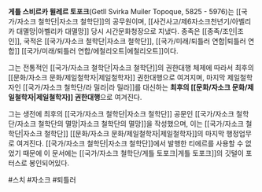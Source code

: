 **게틀 스비르카 뮐레르 토포크**(Getll Svirka Muiler Topoque, 5825 - 5976)는 [[국가/자소크 철학단|자소크 철학단]]의 공무원이며, [[사건사고/제6자소크천년기/아벨리카 대멸망|아벨리카 대멸망]] 당시 시간문화청장으로 지냈다. 종족은 [[종족/조인|조인]], 국적은 [[국가/자소크 철학단|자소크 철학단]], [[국가/미래/퇴틀러 연합|퇴틀러 연합]] [[국가/미래/퇴틀러 연합/에철리오트|에철리오트]]이다.

그는 전통적인 [[국가/자소크 철학단|자소크 철학단]]의 권한대행 체제에 따라서 최후의 [[문화/자소크 문화/제일철학자|제일철학자]] 권한대행으로 여겨지며, 마지막 제일철학자인 [[국가/자소크 철학단/라 밀라|라 밀라]]를 대신하는 **최후의 [[문화/자소크 문화/제일철학자|제일철학자]] 권한대행**으로 여겨진다.

그는 생전에 최후의 [[국가/자소크 철학단|자소크 철학단]] 공문인 [[국가/자소크 철학단/자소크 철학단의 멸망|자소크 철학단의 멸망]]을 작성했으며, 이는 [[국가/자소크 철학단|자소크 철학단]] [[문화/자소크 문화/제일철학자|제일철학자]]의 마지막 행정업무로 여겨진다. [[국가/자소크 철학단|자소크 철학단]]에서 발행한 티에르를 사용할 수 없었기 때문에 이 문서에는 [[국가/자소크 철학단/게틀 토포크|게틀 토포크]]의 깃털이 포터스로 봉인되어있다.


#스치 #자소크 #퇴틀러 